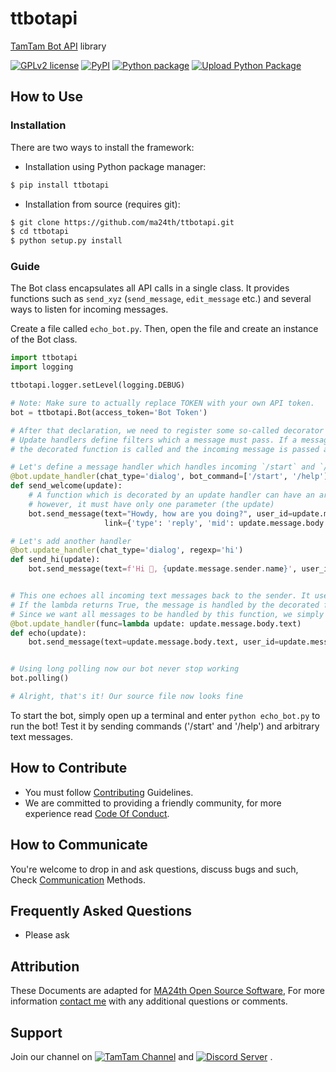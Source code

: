 # ttbotapi
[TamTam Bot API](https://dev.tamtam.chat) library

[![GPLv2 license](https://img.shields.io/badge/LICENSE-GPLv2-red)](https://github.com/ma24th/ttbotapi/blob/master/LICENSE)
[![PyPI](https://img.shields.io/badge/PyPI-v0.3.0-yellow.svg)](https://pypi.org/project/ttbotapi/)
[![Python package](https://github.com/MA24th/ttbotapi/workflows/Python%20package/badge.svg)](https://github.com/MA24th/ttbotapi/actions/workflows/python-package.yml)
[![Upload Python Package](https://github.com/MA24th/ttbotapi/workflows/Upload%20Python%20Package/badge.svg)](https://github.com/MA24th/ttbotapi/actions/workflows/python-publish.yml)

## How to Use
### Installation
There are two ways to install the framework:
* Installation using Python package manager:
```bash
$ pip install ttbotapi
```
* Installation from source (requires git):

```bash
$ git clone https://github.com/ma24th/ttbotapi.git
$ cd ttbotapi
$ python setup.py install
```

### Guide
The Bot class encapsulates all API calls in a single class. It provides functions such as 
`send_xyz` (`send_message`, `edit_message` etc.) and several ways to listen for incoming messages.

Create a file called `echo_bot.py`.
Then, open the file and create an instance of the Bot class.
```python
import ttbotapi
import logging

ttbotapi.logger.setLevel(logging.DEBUG)

# Note: Make sure to actually replace TOKEN with your own API token.
bot = ttbotapi.Bot(access_token='Bot Token')

# After that declaration, we need to register some so-called decorator handlers.
# Update handlers define filters which a message must pass. If a message passes the filter, 
# the decorated function is called and the incoming message is passed as an argument.

# Let's define a message handler which handles incoming `/start` and `/help` bot_command in dialog chat type.
@bot.update_handler(chat_type='dialog', bot_command=['/start', '/help'])
def send_welcome(update):
    # A function which is decorated by an update handler can have an arbitrary name, 
    # however, it must have only one parameter (the update)
    bot.send_message(text="Howdy, how are you doing?", user_id=update.message.sender.user_id, chat_id=None,
                     link={'type': 'reply', 'mid': update.message.body.mid})

# Let's add another handler
@bot.update_handler(chat_type='dialog', regexp='hi')
def send_hi(update):
    bot.send_message(text=f'Hi 👋, {update.message.sender.name}', user_id=update.message.sender.user_id, chat_id=None)


# This one echoes all incoming text messages back to the sender. It uses a lambda function to test a message. 
# If the lambda returns True, the message is handled by the decorated function. 
# Since we want all messages to be handled by this function, we simply always return True.
@bot.update_handler(func=lambda update: update.message.body.text)
def echo(update):
    bot.send_message(text=update.message.body.text, user_id=update.message.sender.user_id, chat_id=None)


# Using long polling now our bot never stop working
bot.polling()

# Alright, that's it! Our source file now looks fine
```
To start the bot, simply open up a terminal and enter `python echo_bot.py` to run the bot! 
Test it by sending commands ('/start' and '/help') and arbitrary text messages.


## How to Contribute
- You must follow [Contributing](https://github.com/MA24th/MA24th/blob/main/OpenSource/Software/CONTRIBUTING.md) Guidelines.
- We are committed to providing a friendly community, for more experience read [Code Of Conduct](https://github.com/MA24th/MA24th/blob/main/OpenSource/Software/CODE_OF_CONDUCT.md).


## How to Communicate
You're welcome to drop in and ask questions, 
discuss bugs and such, Check [Communication](https://github.com/MA24th/MA24th/blob/main/OpenSource/Software/COMMUNICATION.md) Methods.


## Frequently Asked Questions
- Please ask


## Attribution
These Documents are adapted for [MA24th Open Source Software](https://github.com/MA24th/MA24th/blob/main/OpenSource/Software/),
For more information [contact me](mailto:ma24th@yahoo.com) with any additional questions or comments.


## Support
Join our channel on [![TamTam Channel](https://img.shields.io/badge/TamTam-Channel-blue.svg)](https://tt.me/ttbotapic)
and [![Discord Server](https://img.shields.io/badge/Discord-Server-blue.svg)](https://discord.gg/g65AqbPK6g) .